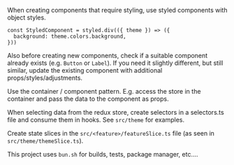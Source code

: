 When creating components that require styling, use styled components with object styles.

```tsx
const StyledComponent = styled.div(({ theme }) => ({
  background: theme.colors.background,
}))
```

Also before creating new components, check if a suitable component already exists (e.g. `Button` or `Label`). If you need it slightly different, but still similar, update the existing component with additional props/styles/adjustments.

Use the container / component pattern. E.g. access the store in the container and pass the data to the component as props.

When selecting data from the redux store, create selectors in a selectors.ts file and consume them in hooks. See `src/theme` for examples.

Create state slices in the `src/<feature>/featureSlice.ts` file (as seen in `src/theme/themeSlice.ts`).

This project uses `bun.sh` for builds, tests, package manager, etc….
